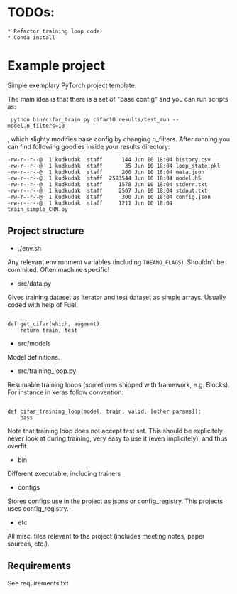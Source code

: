 # TODOs:
    * Refactor training loop code
    * Conda install

# Example project

Simple exemplary PyTorch project template. 

The main idea is that there is a set of "base config" and you can run scripts as:

```
 python bin/cifar_train.py cifar10 results/test_run --model.n_filters=10 
```

, which slighty modifies base config by changing n_filters. After running you can find following goodies inside
your results directory:

```
-rw-r--r--@  1 kudkudak  staff      144 Jun 10 18:04 history.csv
-rw-r--r--@  1 kudkudak  staff       35 Jun 10 18:04 loop_state.pkl
-rw-r--r--@  1 kudkudak  staff      200 Jun 10 18:04 meta.json
-rw-r--r--@  1 kudkudak  staff  2593544 Jun 10 18:04 model.h5
-rw-r--r--@  1 kudkudak  staff     1578 Jun 10 18:04 stderr.txt
-rw-r--r--@  1 kudkudak  staff     2507 Jun 10 18:04 stdout.txt
-rw-r--r--@  1 kudkudak  staff      300 Jun 10 18:04 config.json
-rw-r--r--@  1 kudkudak  staff     1211 Jun 10 18:04 train_simple_CNN.py
```


## Project structure

* ./env.sh

Any relevant environment variables (including `THEANO_FLAGS`). Shouldn't be commited. Often machine specific! 

* src/data.py

Gives training dataset as iterator and test dataset as simple arrays. Usually coded with help of Fuel.

```{python}

def get_cifar(which, augment):
    return train, test

```

* src/models

Model definitions.

* src/training_loop.py

Resumable training loops (sometimes shipped with framework, e.g. Blocks). For instance in keras follow convention:

```{python}

def cifar_training_loop(model, train, valid, [other params]):
    pass

```

Note that training loop does not accept test set. This should be explicitely never look at during training,
very easy to use it (even implicitely), and thus overfit.

* bin

Different executable, including trainers

* configs

Stores configs use in the project as jsons or config_registry. This projects uses config_registry.-

* etc

All misc. files relevant to the project (includes meeting notes, paper sources, etc.).

## Requirements

See requirements.txt